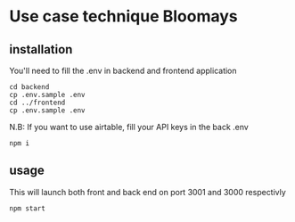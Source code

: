 # Use case technique Bloomays

## installation

You'll need to fill the .env in backend and frontend application

```
cd backend
cp .env.sample .env
cd ../frontend
cp .env.sample .env
```
N.B: If you want to use airtable, fill your API keys in the back .env

```
npm i
```

## usage

This will launch both front and back end on port 3001 and 3000 respectivly

```
npm start
```